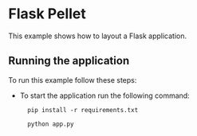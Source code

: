 Flask Pellet
=========

This example shows how to layout a Flask application.

Running the application
-----------------------

To run this example follow these steps:

- To start the application run the following command:
		
		pip install -r requirements.txt
		
		python app.py

